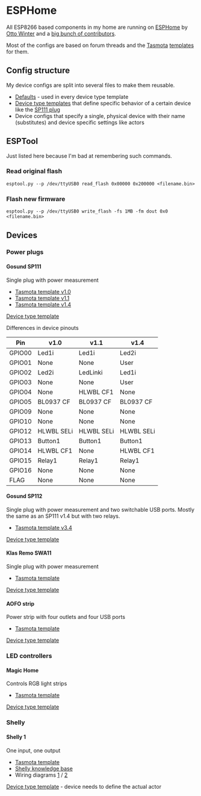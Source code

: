 
# ESPHome

All ESP8266 based components in my home are running on [ESPHome](https://esphome.io/) by [Otto Winter](https://github.com/OttoWinter) and a [big bunch of contributors](https://github.com/esphome/esphome/graphs/contributors).

Most of the configs are based on forum threads and the [Tasmota](https://tasmota.github.io) [templates](https://tasmota.github.io/docs/Components/) for them.

## Config structure

My device configs are split into several files to make them reusable.

* [Defaults](.defaults.yaml) - used in every device type template
* [Device type templates](#devices) that define specific behavior of a certain device like the [SP111 plug](#gosund-sp111)
* Device configs that specify a single, physical device with their name (substitutes) and device specific settings like actors

## ESPTool

Just listed here because I'm bad at remembering such commands.

### Read original flash

`esptool.py --p /dev/ttyUSB0 read_flash 0x00000 0x200000 <filename.bin>`

### Flash new firmware

`esptool.py --p /dev/ttyUSB0 write_flash -fs 1MB -fm dout 0x0 <filename.bin>`

## Devices

### Power plugs

#### Gosund SP111

Single plug with power measurement

* [Tasmota template v1.0](https://templates.blakadder.com/gosund_SP111.html)
* [Tasmota template v1.1](https://templates.blakadder.com/gosund_SP111_v2.html)
* [Tasmota template v1.4](https://templates.blakadder.com/gosund_SP111_v1_4.html)

[Device type template](.sp111.yaml)

Differences in device pinouts

| Pin       | v1.0         | v1.1        | v1.4        |
| --------- | ------------ | ----------- | ----------- |
| GPIO00	|  Led1i       | Led1i       | Led2i       |
| GPIO01	|  None        | None        | User        |
| GPIO02	|  Led2i       | LedLinki    | Led1i       |
| GPIO03	|  None        | None        | User        |
| GPIO04	|  None        | HLWBL CF1   | None        |
| GPIO05	|  BL0937 CF   | BL0937 CF   | BL0937 CF   |
| GPIO09	|  None        | None        | None        |
| GPIO10	|  None        | None        | None        |
| GPIO12	|  HLWBL SELi  | HLWBL SELi  | HLWBL SELi  |
| GPIO13	|  Button1     | Button1     | Button1     |
| GPIO14	|  HLWBL CF1   | None        | HLWBL CF1   |
| GPIO15	|  Relay1      | Relay1      | Relay1      |
| GPIO16	|  None        | None        | None        |
| FLAG	    |  None        | None        | None        |

#### Gosund SP112

Single plug with power measurement and two switchable USB ports.
Mostly the same as an SP111 v1.4 but with two relays.

* [Tasmota template v3.4](https://templates.blakadder.com/gosund_SP112_v3_4.html)

[Device type template](.sp112.yaml)

#### Klas Remo SWA11

Single plug with power measurement

* [Tasmota template](https://templates.blakadder.com/SWA11.html)

[Device type template](.swa11.yaml)

#### AOFO strip

Power strip with four outlets and four USB ports

* [Tasmota template](https://templates.blakadder.com/aofo_4AC4USB.html)

[Device type template](.aofo_4ac4usb.yaml)

### LED controllers

#### Magic Home

Controls RGB light strips

* [Tasmota template](https://templates.blakadder.com/magichome_ZJ-FWMN-A_RGB.html)

[Device type template](.magichome.yaml)

### Shelly

#### Shelly 1

One input, one output

* [Tasmota template](https://templates.blakadder.com/shelly_1.html)
* [Shelly knowledge base](https://shelly.cloud/support/knowledge-base/shelly-1/#wiring)
* Wiring diagrams [1](https://www.shelly-support.eu/lexikon/index.php?entry/47-connection-diagrams-shelly-1/) / [2](https://www.shelly-support.eu/lexikon/index.php?entry/58-anschlussschemen-shelly-1-fortsetzung/)

[Device type template](.shelly1.yaml) - device needs to define the actual actor

<!--
#### Shelly 1 PM

One input, one output, power measurement

* [Tasmota template](https://templates.blakadder.com/shelly_1PM.html)
* [Shelly knowledge base](https://shelly.cloud/support/knowledge-base/shelly-1/#wiring)
* [Wiring diagrams](https://www.shelly-support.eu/lexikon/index.php?entry/51-connection-diagrams-shelly-1pm/)
* [Instructions](https://github.com/arendst/Tasmota/issues/5716#issuecomment-589879170) to resolder some connections to measure voltage and amperage

[Device type template](.shelly1pm.yaml) - device needs to define the actual actor


#### Shelly 2.5

Two inputs, two outputs, power measurement

* [Tasmota template](https://templates.blakadder.com/shelly_25.html)
* [Shelly knowledge base](https://shelly.cloud/support/knowledge-base/shelly-25/#wiring)
* Wiring diagrams [1](https://www.shelly-support.eu/lexikon/index.php?entry/48-connection-diagrams-shelly-2-5/) / [2](https://www.shelly-support.eu/lexikon/index.php?entry/100-connection-diagrams-shelly-2-5-continuation/)
* [Power monitor hints](https://esphome.io/components/sensor/ade7953.html)

[Device type template](.shelly25.yaml) - device needs to define the actual actors

#### Shelly i3

* [Shelly knowledge base: wiring](https://shelly.cloud/support/knowledge-base/shelly-i3/#wiring)
* [Shelly knowledge base: device pinout](https://shelly.cloud/support/knowledge-base/shelly-i3/#pinout)
* [Wiring diagrams](https://www.shelly-support.eu/lexikon/index.php?entry/212-connection-diagrams-shelly-i3/)

[Device type template](.shellyi3.yaml)

TODO
-->
